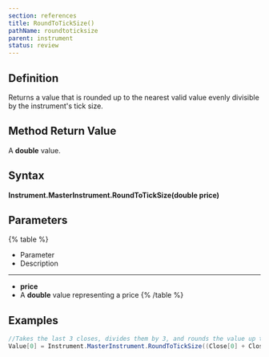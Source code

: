 ```yaml
---
section: references
title: RoundToTickSize()
pathName: roundtoticksize
parent: instrument
status: review
---
```


## Definition

Returns a value that is rounded up to the nearest valid value evenly divisible by the instrument's tick size.

## Method Return Value

A **double** value.

## Syntax

**Instrument.MasterInstrument.RoundToTickSize(double price)**

## Parameters

{% table %}

* Parameter
* Description

---

* **price**
* A **double** value representing a price
{% /table %}

## Examples

```csharp
//Takes the last 3 closes, divides them by 3, and rounds the value up to the nearest valid tick size
Value[0] = Instrument.MasterInstrument.RoundToTickSize((Close[0] + Close[1] + Close[2]) / 3);
```
